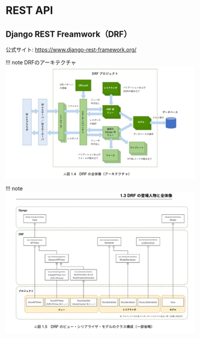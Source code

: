 # REST API

## Django REST Freamwork（DRF） 
公式サイト:
https://www.django-rest-framework.org/

!!! note
    DRFのアーキテクチャ
    ![DRF](img/DRF.png)

!!! note
    ![DRF](img/DRF_act.png)
